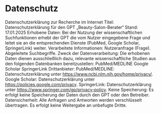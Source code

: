 # Datenschutz
Datenschutzerklärung zur Recherche im Internet
Titel: Datenschutzerklärung für den GPT „Beauty-Salon-Berater“
Stand: 17.01.2025
Erhobene Daten:
Bei der Nutzung der wissenschaftlichen Suchfunktionen erhebt der GPT die vom Nutzer eingegebene Frage und leitet sie an die entsprechenden Dienste (PubMed, Google Scholar, SpringerLink) weiter.
Verarbeitete Informationen:
Nutzeranfrage (Frage).
Abgeleitete Suchbegriffe.
Zweck der Datenverarbeitung:
Die erhobenen Daten dienen ausschließlich dazu, relevante wissenschaftliche Studien aus den folgenden Datenbanken bereitzustellen:
PubMed/MEDLINE
Google Scholar
SpringerLink
Drittanbieter:
PubMed/MEDLINE: Datenschutzerklärung unter https://www.ncbi.nlm.nih.gov/home/privacy/.
Google Scholar: Datenschutzerklärung unter https://policies.google.com/privacy.
SpringerLink: Datenschutzerklärung unter https://www.springer.com/gp/privacy-policy.
Keine Speicherung:
Es erfolgt keine Speicherung der Daten durch den GPT oder den Betreiber.
Datensicherheit:
Alle Anfragen und Antworten werden verschlüsselt übertragen.
Es erfolgt keine Weitergabe an unbefugte Dritte.
